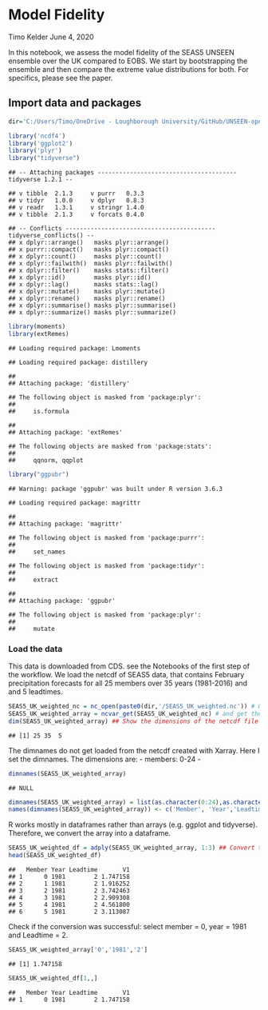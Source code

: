 Model Fidelity
================
Timo Kelder
June 4, 2020

In this notebook, we assess the model fidelity of the SEAS5 UNSEEN
ensemble over the UK compared to EOBS. We start by bootstrapping the
ensemble and then compare the extreme value distributions for both. For
specifics, please see the paper.

## Import data and packages

``` r
dir='C:/Users/Timo/OneDrive - Loughborough University/GitHub/UNSEEN-open/Data'

library('ncdf4')
library('ggplot2')
library('plyr')
library("tidyverse")
```

    ## -- Attaching packages --------------------------------------- tidyverse 1.2.1 --

    ## v tibble  2.1.3     v purrr   0.3.3
    ## v tidyr   1.0.0     v dplyr   0.8.3
    ## v readr   1.3.1     v stringr 1.4.0
    ## v tibble  2.1.3     v forcats 0.4.0

    ## -- Conflicts ------------------------------------------ tidyverse_conflicts() --
    ## x dplyr::arrange()   masks plyr::arrange()
    ## x purrr::compact()   masks plyr::compact()
    ## x dplyr::count()     masks plyr::count()
    ## x dplyr::failwith()  masks plyr::failwith()
    ## x dplyr::filter()    masks stats::filter()
    ## x dplyr::id()        masks plyr::id()
    ## x dplyr::lag()       masks stats::lag()
    ## x dplyr::mutate()    masks plyr::mutate()
    ## x dplyr::rename()    masks plyr::rename()
    ## x dplyr::summarise() masks plyr::summarise()
    ## x dplyr::summarize() masks plyr::summarize()

``` r
library(moments)
library(extRemes)
```

    ## Loading required package: Lmoments

    ## Loading required package: distillery

    ## 
    ## Attaching package: 'distillery'

    ## The following object is masked from 'package:plyr':
    ## 
    ##     is.formula

    ## 
    ## Attaching package: 'extRemes'

    ## The following objects are masked from 'package:stats':
    ## 
    ##     qqnorm, qqplot

``` r
library("ggpubr")
```

    ## Warning: package 'ggpubr' was built under R version 3.6.3

    ## Loading required package: magrittr

    ## 
    ## Attaching package: 'magrittr'

    ## The following object is masked from 'package:purrr':
    ## 
    ##     set_names

    ## The following object is masked from 'package:tidyr':
    ## 
    ##     extract

    ## 
    ## Attaching package: 'ggpubr'

    ## The following object is masked from 'package:plyr':
    ## 
    ##     mutate

### Load the data

This data is downloaded from CDS. see the Notebooks of the first step of
the workflow. We load the netcdf of SEAS5 data, that contains February
precipitation forecasts for all 25 members over 35 years (1981-2016) and
and 5 leadtimes.

``` r
SEAS5_UK_weighted_nc = nc_open(paste0(dir,'/SEAS5_UK_weighted.nc')) # Open the netcdf file
SEAS5_UK_weighted_array = ncvar_get(SEAS5_UK_weighted_nc) # and get the values
dim(SEAS5_UK_weighted_array) ## Show the dimensions of the netcdf file
```

    ## [1] 25 35  5

The dimnames do not get loaded from the netcdf created with Xarray. Here
I set the dimnames. The dimensions are: - members: 0-24 -

``` r
dimnames(SEAS5_UK_weighted_array)
```

    ## NULL

``` r
dimnames(SEAS5_UK_weighted_array) = list(as.character(0:24),as.character(1981:2015),as.character(2:6))
names(dimnames(SEAS5_UK_weighted_array)) <- c('Member', 'Year','Leadtime')
```

R works mostly in dataframes rather than arrays (e.g. ggplot and
tidyverse). Therefore, we convert the array into a dataframe.

``` r
SEAS5_UK_weighted_df = adply(SEAS5_UK_weighted_array, 1:3) ## Convert the array to a data frame. Split up data by all dimensions (1:3)  
head(SEAS5_UK_weighted_df)
```

    ##   Member Year Leadtime       V1
    ## 1      0 1981        2 1.747158
    ## 2      1 1981        2 1.916252
    ## 3      2 1981        2 3.742463
    ## 4      3 1981        2 2.909308
    ## 5      4 1981        2 4.561800
    ## 6      5 1981        2 3.113087

Check if the conversion was successful: select member = 0, year = 1981
and Leadtime = 2.

``` r
SEAS5_UK_weighted_array['0','1981','2']
```

    ## [1] 1.747158

``` r
SEAS5_UK_weighted_df[1,,]
```

    ##   Member Year Leadtime       V1
    ## 1      0 1981        2 1.747158
